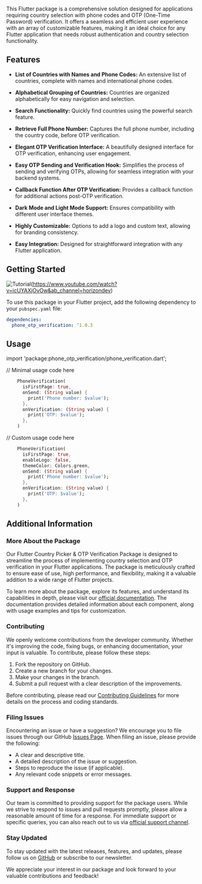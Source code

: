 <!--
This README describes the package. If you publish this package to pub.dev,
this README's contents appear on the landing page for your package.

For information about how to write a good package README, see the guide for
[writing package pages](https://dart.dev/guides/libraries/writing-package-pages).

For general information about developing packages, see the Dart guide for
[creating packages](https://dart.dev/guides/libraries/create-library-packages)
and the Flutter guide for
[developing packages and plugins](https://flutter.dev/developing-packages).
-->

This Flutter package is a comprehensive solution designed for applications requiring country selection with phone codes and OTP (One-Time Password) verification. It offers a seamless and efficient user experience with an array of customizable features, making it an ideal choice for any Flutter application that needs robust authentication and country selection functionality.


## Features

- **List of Countries with Names and Phone Codes:** An extensive list of countries, complete with names and international phone codes.

- **Alphabetical Grouping of Countries:** Countries are organized alphabetically for easy navigation and selection.

- **Search Functionality:** Quickly find countries using the powerful search feature.

- **Retrieve Full Phone Number:** Captures the full phone number, including the country code, before OTP verification.

- **Elegant OTP Verification Interface:** A beautifully designed interface for OTP verification, enhancing user engagement.

- **Easy OTP Sending and Verification Hook:** Simplifies the process of sending and verifying OTPs, allowing for seamless integration with your backend systems.

- **Callback Function After OTP Verification:** Provides a callback function for additional actions post-OTP verification.

- **Dark Mode and Light Mode Support:** Ensures compatibility with different user interface themes.

- **Highly Customizable:** Options to add a logo and custom text, allowing for branding consistency.

- **Easy Integration:** Designed for straightforward integration with any Flutter application.

## Getting Started

![Tutorial](https://firebasestorage.googleapis.com/v0/b/authenification-25740.appspot.com/o/thumbnail.png?alt=media&token=f866e52e-5905-4efc-b3b2-aa30f7a9bc9e)(https://www.youtube.com/watch?v=icUYAXjOvOw&ab_channel=horizondev)

To use this package in your Flutter project, add the following dependency to your `pubspec.yaml` file:

```yaml
dependencies:
  phone_otp_verification: ^1.0.3
```

## Usage

import 'package:phone_otp_verification/phone_verification.dart';

// Minimal usage code here

```dart
    PhoneVerification(
      isFirstPage: true,
      onSend: (String value) {
        print('Phone number: $value');
      },
      onVerification: (String value) {
        print('OTP: $value');
      },
    )
```

// Custom usage code here

```dart
    PhoneVerification(
      isFirstPage: true,
      enableLogo: false,
      themeColor: Colors.green,
      onSend: (String value) {
        print('Phone number: $value');
      },
      onVerification: (String value) {
        print('OTP: $value');
      },
    )
```

## Additional Information

### More About the Package

Our Flutter Country Picker & OTP Verification Package is designed to streamline the process of implementing country selection and OTP verification in your Flutter applications. The package is meticulously crafted to ensure ease of use, high performance, and flexibility, making it a valuable addition to a wide range of Flutter projects.

To learn more about the package, explore its features, and understand its capabilities in depth, please visit our [official documentation](https://discord.gg/stmfH6pMKK). The documentation provides detailed information about each component, along with usage examples and tips for customization.

### Contributing

We openly welcome contributions from the developer community. Whether it's improving the code, fixing bugs, or enhancing documentation, your input is valuable. To contribute, please follow these steps:

1. Fork the repository on GitHub.
2. Create a new branch for your changes.
3. Make your changes in the branch.
4. Submit a pull request with a clear description of the improvements.

Before contributing, please read our [Contributing Guidelines](https://discord.gg/stmfH6pMKK) for more details on the process and coding standards.

### Filing Issues

Encountering an issue or have a suggestion? We encourage you to file issues through our GitHub [Issues Page](https://github.com/Akotox/phone_otp_verification/issues). When filing an issue, please provide the following:

- A clear and descriptive title.
- A detailed description of the issue or suggestion.
- Steps to reproduce the issue (if applicable).
- Any relevant code snippets or error messages.

### Support and Response

Our team is committed to providing support for the package users. While we strive to respond to issues and pull requests promptly, please allow a reasonable amount of time for a response. For immediate support or specific queries, you can also reach out to us via [official support channel](https://discord.gg/stmfH6pMKK).

### Stay Updated

To stay updated with the latest releases, features, and updates, please follow us on [GitHub](https://github.com/WilinxGroup) or subscribe to our newsletter.

We appreciate your interest in our package and look forward to your valuable contributions and feedback!

